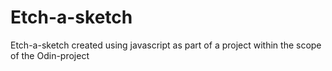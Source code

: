 # Etch-a-sketch
Etch-a-sketch created using javascript as part of a project within the scope of the Odin-project
